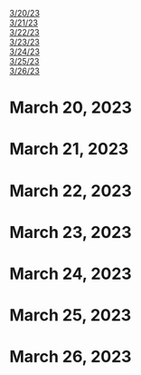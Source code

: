 [3/20/23](#march-20-2023)<br>
[3/21/23](#march-21-2023)<br>
[3/22/23](#march-22-2023)<br>
[3/23/23](#march-23-2023)<br>
[3/24/23](#march-24-2023)<br>
[3/25/23](#march-25-2023)<br>
[3/26/23](#march-26-2023)<br>

# March 20, 2023 
# March 21, 2023 
# March 22, 2023 
# March 23, 2023 
# March 24, 2023 
# March 25, 2023 
# March 26, 2023 
